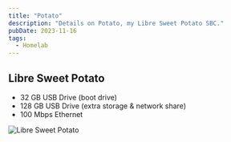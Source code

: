 ```yaml
---
title: "Potato"
description: "Details on Potato, my Libre Sweet Potato SBC."
pubDate: 2023-11-16
tags:
  - Homelab
---
```


## Libre Sweet Potato

- 32 GB USB Drive (boot drive)
- 128 GB USB Drive (extra storage & network share)
- 100 Mbps Ethernet

![Libre Sweet Potato](/img/wiki/sweet-potato.jpg)

<br>
<br>
